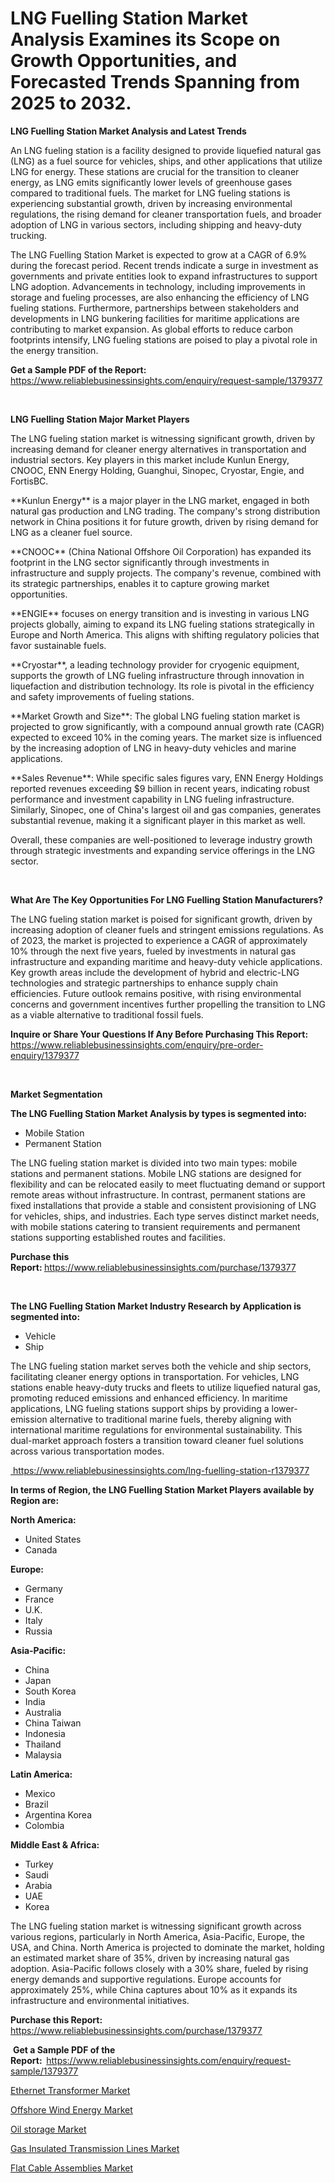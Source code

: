 <p><h1>LNG Fuelling Station Market Analysis Examines its Scope on Growth Opportunities, and Forecasted Trends Spanning from 2025 to 2032.</h1></p><p><strong>LNG Fuelling Station Market Analysis and Latest Trends</strong></p>
<p><p>An LNG fueling station is a facility designed to provide liquefied natural gas (LNG) as a fuel source for vehicles, ships, and other applications that utilize LNG for energy. These stations are crucial for the transition to cleaner energy, as LNG emits significantly lower levels of greenhouse gases compared to traditional fuels. The market for LNG fueling stations is experiencing substantial growth, driven by increasing environmental regulations, the rising demand for cleaner transportation fuels, and broader adoption of LNG in various sectors, including shipping and heavy-duty trucking.</p><p>The LNG Fuelling Station Market is expected to grow at a CAGR of 6.9% during the forecast period. Recent trends indicate a surge in investment as governments and private entities look to expand infrastructures to support LNG adoption. Advancements in technology, including improvements in storage and fueling processes, are also enhancing the efficiency of LNG fueling stations. Furthermore, partnerships between stakeholders and developments in LNG bunkering facilities for maritime applications are contributing to market expansion. As global efforts to reduce carbon footprints intensify, LNG fueling stations are poised to play a pivotal role in the energy transition.</p></p>
<p><strong>Get a Sample PDF of the Report:&nbsp;</strong> <a href="https://www.reliablebusinessinsights.com/enquiry/request-sample/1379377?utm_campaign=75&utm_medium=2&utm_source=Github&utm_content=ia&utm_term=13022025&utm_id=lng-fuelling-station">https://www.reliablebusinessinsights.com/enquiry/request-sample/1379377</a></p>
<p>&nbsp;</p>
<p><strong>LNG Fuelling Station Major Market Players</strong></p>
<p><p>The LNG fueling station market is witnessing significant growth, driven by increasing demand for cleaner energy alternatives in transportation and industrial sectors. Key players in this market include Kunlun Energy, CNOOC, ENN Energy Holding, Guanghui, Sinopec, Cryostar, Engie, and FortisBC.</p><p>**Kunlun Energy** is a major player in the LNG market, engaged in both natural gas production and LNG trading. The company's strong distribution network in China positions it for future growth, driven by rising demand for LNG as a cleaner fuel source. </p><p>**CNOOC** (China National Offshore Oil Corporation) has expanded its footprint in the LNG sector significantly through investments in infrastructure and supply projects. The company's revenue, combined with its strategic partnerships, enables it to capture growing market opportunities.</p><p>**ENGIE** focuses on energy transition and is investing in various LNG projects globally, aiming to expand its LNG fueling stations strategically in Europe and North America. This aligns with shifting regulatory policies that favor sustainable fuels.</p><p>**Cryostar**, a leading technology provider for cryogenic equipment, supports the growth of LNG fueling infrastructure through innovation in liquefaction and distribution technology. Its role is pivotal in the efficiency and safety improvements of fueling stations.</p><p>**Market Growth and Size**: The global LNG fueling station market is projected to grow significantly, with a compound annual growth rate (CAGR) expected to exceed 10% in the coming years. The market size is influenced by the increasing adoption of LNG in heavy-duty vehicles and marine applications.</p><p>**Sales Revenue**: While specific sales figures vary, ENN Energy Holdings reported revenues exceeding $9 billion in recent years, indicating robust performance and investment capability in LNG fueling infrastructure. Similarly, Sinopec, one of China's largest oil and gas companies, generates substantial revenue, making it a significant player in this market as well. </p><p>Overall, these companies are well-positioned to leverage industry growth through strategic investments and expanding service offerings in the LNG sector.</p></p>
<p>&nbsp;</p>
<p><strong>What Are The Key Opportunities For LNG Fuelling Station Manufacturers?</strong></p>
<p><p>The LNG fueling station market is poised for significant growth, driven by increasing adoption of cleaner fuels and stringent emissions regulations. As of 2023, the market is projected to experience a CAGR of approximately 10% through the next five years, fueled by investments in natural gas infrastructure and expanding maritime and heavy-duty vehicle applications. Key growth areas include the development of hybrid and electric-LNG technologies and strategic partnerships to enhance supply chain efficiencies. Future outlook remains positive, with rising environmental concerns and government incentives further propelling the transition to LNG as a viable alternative to traditional fossil fuels.</p></p>
<p><strong>Inquire or Share Your Questions If Any Before Purchasing This Report:</strong> <a href="https://www.reliablebusinessinsights.com/enquiry/pre-order-enquiry/1379377?utm_campaign=75&utm_medium=2&utm_source=Github&utm_content=ia&utm_term=13022025&utm_id=lng-fuelling-station">https://www.reliablebusinessinsights.com/enquiry/pre-order-enquiry/1379377</a></p>
<p>&nbsp;</p>
<p><strong>Market Segmentation</strong></p>
<p><strong>The LNG Fuelling Station Market Analysis by types is segmented into:</strong></p>
<p><ul><li>Mobile Station</li><li>Permanent Station</li></ul></p>
<p><p>The LNG fueling station market is divided into two main types: mobile stations and permanent stations. Mobile LNG stations are designed for flexibility and can be relocated easily to meet fluctuating demand or support remote areas without infrastructure. In contrast, permanent stations are fixed installations that provide a stable and consistent provisioning of LNG for vehicles, ships, and industries. Each type serves distinct market needs, with mobile stations catering to transient requirements and permanent stations supporting established routes and facilities.</p></p>
<p><strong>Purchase this Report:&nbsp;</strong><a href="https://www.reliablebusinessinsights.com/purchase/1379377?utm_campaign=75&utm_medium=2&utm_source=Github&utm_content=ia&utm_term=13022025&utm_id=lng-fuelling-station">https://www.reliablebusinessinsights.com/purchase/1379377</a></p>
<p>&nbsp;</p>
<p><strong>The LNG Fuelling Station Market Industry Research by Application is segmented into:</strong></p>
<p><ul><li>Vehicle</li><li>Ship</li></ul></p>
<p><p>The LNG fueling station market serves both the vehicle and ship sectors, facilitating cleaner energy options in transportation. For vehicles, LNG stations enable heavy-duty trucks and fleets to utilize liquefied natural gas, promoting reduced emissions and enhanced efficiency. In maritime applications, LNG fueling stations support ships by providing a lower-emission alternative to traditional marine fuels, thereby aligning with international maritime regulations for environmental sustainability. This dual-market approach fosters a transition toward cleaner fuel solutions across various transportation modes.</p></p>
<p><a href="https://www.reliablebusinessinsights.com/lng-fuelling-station-r1379377?utm_campaign=75&utm_medium=2&utm_source=Github&utm_content=ia&utm_term=13022025&utm_id=lng-fuelling-station">&nbsp;https://www.reliablebusinessinsights.com/lng-fuelling-station-r1379377</a></p>
<p><strong>In terms of Region, the LNG Fuelling Station Market Players available by Region are:</strong></p>
<p>
    <p> <strong> North America: </strong>
        <ul>
            <li>United States</li>
            <li>Canada</li>
        </ul>
        </p> 
    <p> <strong> Europe: </strong>
        <ul>
            <li>Germany</li>
            <li>France</li>
            <li>U.K.</li>
            <li>Italy</li>
            <li>Russia</li>
        </ul>
        </p> 
    <p> <strong> Asia-Pacific: </strong>
        <ul>
            <li>China</li>
            <li>Japan</li>
            <li>South Korea</li>
            <li>India</li>
            <li>Australia</li>
            <li>China Taiwan</li>
            <li>Indonesia</li>
            <li>Thailand</li>
            <li>Malaysia</li>
        </ul>
        </p> 
    <p> <strong> Latin America: </strong>
        <ul>
            <li>Mexico</li>
            <li>Brazil</li>
            <li>Argentina Korea</li>
            <li>Colombia</li>
        </ul>
        </p> 
    <p> <strong> Middle East & Africa: </strong>
        <ul>
            <li>Turkey</li>
            <li>Saudi</li>
            <li>Arabia</li>
            <li>UAE</li>
            <li>Korea</li>
        </ul>
    </p>
    </p>
<p><p>The LNG fueling station market is witnessing significant growth across various regions, particularly in North America, Asia-Pacific, Europe, the USA, and China. North America is projected to dominate the market, holding an estimated market share of 35%, driven by increasing natural gas adoption. Asia-Pacific follows closely with a 30% share, fueled by rising energy demands and supportive regulations. Europe accounts for approximately 25%, while China captures about 10% as it expands its infrastructure and environmental initiatives.</p></p>
<p><strong>Purchase this Report: </strong><a href="https://www.reliablebusinessinsights.com/purchase/1379377?utm_campaign=75&utm_medium=2&utm_source=Github&utm_content=ia&utm_term=13022025&utm_id=lng-fuelling-station">https://www.reliablebusinessinsights.com/purchase/1379377</a></p>
<p>&nbsp;<strong>Get a Sample PDF of the Report:&nbsp;&nbsp;</strong><a href="https://www.reliablebusinessinsights.com/enquiry/request-sample/1379377?utm_campaign=75&utm_medium=2&utm_source=Github&utm_content=ia&utm_term=13022025&utm_id=lng-fuelling-station">https://www.reliablebusinessinsights.com/enquiry/request-sample/1379377</a></p>
<p><strong></strong></p>
<p><p><a href="https://github.com/boccalyver5k/Market-Research-Report-List-1/blob/main/ethernet-transformer-market.md?utm_campaign=75&utm_medium=2&utm_source=Github&utm_content=ia&utm_term=13022025&utm_id=lng-fuelling-station">Ethernet Transformer Market</a></p><p><a href="https://github.com/toqiourir/Market-Research-Report-List-1/blob/main/offshore-wind-energy-market.md?utm_campaign=75&utm_medium=2&utm_source=Github&utm_content=ia&utm_term=13022025&utm_id=lng-fuelling-station">Offshore Wind Energy Market</a></p><p><a href="https://github.com/plawragarile/Market-Research-Report-List-1/blob/main/oil-storage-market.md?utm_campaign=75&utm_medium=2&utm_source=Github&utm_content=ia&utm_term=13022025&utm_id=lng-fuelling-station">Oil storage Market</a></p><p><a href="https://github.com/juniordelafrance/Market-Research-Report-List-5/blob/main/gas-insulated-transmission-lines-market.md?utm_campaign=75&utm_medium=2&utm_source=Github&utm_content=ia&utm_term=13022025&utm_id=lng-fuelling-station">Gas Insulated Transmission Lines Market</a></p><p><a href="https://github.com/hamremunazm4/Market-Research-Report-List-1/blob/main/flat-cable-assemblies-market.md?utm_campaign=75&utm_medium=2&utm_source=Github&utm_content=ia&utm_term=13022025&utm_id=lng-fuelling-station">Flat Cable Assemblies Market</a></p></p>